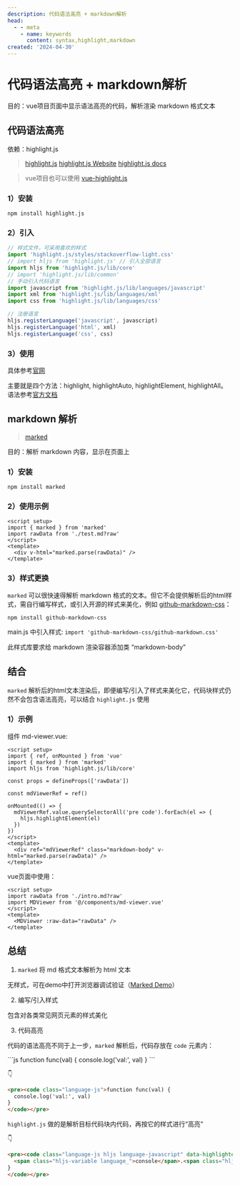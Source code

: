 ```yaml
---
description: 代码语法高亮 + markdown解析
head:
  - - meta
    - name: keywords
      content: syntax,highlight,markdown
created: '2024-04-30'
---
```


# 代码语法高亮 + markdown解析

目的：vue项目页面中显示语法高亮的代码，解析渲染 markdown 格式文本

## 代码语法高亮

依赖：highlight.js

> [highlight.js](https://github.com/highlightjs/highlight.js)
> [highlight.js Website](https://highlightjs.org/)
> [highlight.js docs](https://highlightjs.readthedocs.io/)

> vue项目也可以使用 [vue-highlight.js](https://github.com/gluons/vue-highlight.js)

### 1）安装

`npm install highlight.js`

### 2）引入

```js
// 样式文件，可采用喜欢的样式
import 'highlight.js/styles/stackoverflow-light.css'
// import hljs from 'highlight.js' // 引入全部语言
import hljs from 'highlight.js/lib/core'
// import 'highlight.js/lib/common'
// 手动引入代码语言
import javascript from 'highlight.js/lib/languages/javascript'
import xml from 'highlight.js/lib/languages/xml'
import css from 'highlight.js/lib/languages/css'

// 注册语言
hljs.registerLanguage('javascript', javascript)
hljs.registerLanguage('html', xml)
hljs.registerLanguage('css', css)
```

### 3）使用

具体参考[官网](https://github.com/highlightjs/highlight.js#basic-usage)

主要就是四个方法：highlight, highlightAuto, highlightElement, highlightAll。语法参考[官方文档](https://highlightjs.readthedocs.io/en/latest/api.html#highlight)

## markdown 解析

> [marked](https://github.com/markedjs/marked)

目的：解析 markdown 内容，显示在页面上

### 1）安装

`npm install marked`

### 2）使用示例

```vue
<script setup>
import { marked } from 'marked'
import rawData from './test.md?raw'
</script>
<template>
  <div v-html="marked.parse(rawData)" />
</template>
```

### 3）样式更换

`marked` 可以很快速得解析 markdown 格式的文本。但它不会提供解析后的html样式，需自行编写样式，或引入开源的样式来美化，例如 [github-markdown-css](https://github.com/sindresorhus/github-markdown-css)：

`npm install github-markdown-css`

main.js 中引入样式: `import 'github-markdown-css/github-markdown.css'`

此样式库要求给 markdown 渲染容器添加类 “markdown-body”

## 结合

`marked` 解析后的html文本渲染后，即便编写/引入了样式来美化它，代码块样式仍然不会包含语法高亮，可以结合 `highlight.js` 使用

### 1）示例

组件 md-viewer.vue:

```vue
<script setup>
import { ref, onMounted } from 'vue'
import { marked } from 'marked'
import hljs from 'highlight.js/lib/core'

const props = defineProps(['rawData'])

const mdViewerRef = ref()

onMounted(() => {
  mdViewerRef.value.querySelectorAll('pre code').forEach(el => {
    hljs.highlightElement(el)
  })
})
</script>
<template>
  <div ref="mdViewerRef" class="markdown-body" v-html="marked.parse(rawData)" />
</template>
```

vue页面中使用：

```vue
<script setup>
import rawData from './intro.md?raw'
import MDViewer from '@/components/md-viewer.vue'
</script>
<template>
  <MDViewer :raw-data="rawData" />
</template>
```

## 总结

1. `marked` 将 md 格式文本解析为 html 文本

无样式，可在demo中打开浏览器调试验证（[Marked Demo](https://marked.js.org/demo/)）

2. 编写/引入样式

包含对各类常见网页元素的样式美化

3. 代码高亮

代码的语法高亮不同于上一步，`marked` 解析后，代码存放在 `code` 元素内：

\`\`\`js
function func(val) {
  console.log('val:', val)
}
\`\`\`

👇

```html
<pre><code class="language-js">function func(val) {
  console.log('val:', val)
}
</code></pre>
```

`highlight.js` 做的是解析目标代码块内代码，再按它的样式进行“高亮”

👇

```html
<pre><code class="language-js hljs language-javascript" data-highlighted="yes"><span class="hljs-keyword">function</span> <span class="hljs-title function_">func</span>(<span class="hljs-params">val</span>) {
  <span class="hljs-variable language_">console</span>.<span class="hljs-title function_">log</span>(<span class="hljs-string">'val:'</span>, val)
}
</code></pre>
```
